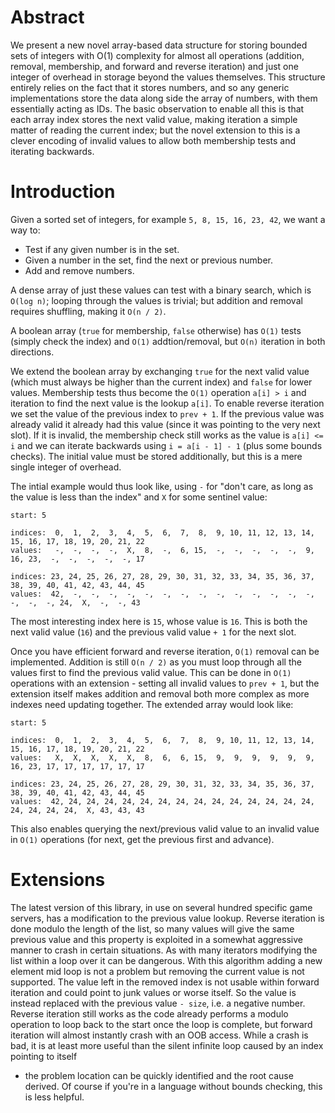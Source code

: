 # Abstract

We present a new novel array-based data structure for storing bounded sets of integers with O(1)
complexity for almost
all operations (addition, removal, membership, and forward and reverse iteration) and just
one integer of overhead in storage beyond the values themselves.  This structure entirely relies on
the fact that it stores numbers, and so any generic implementations store the data along side the
array of numbers, with them essentially acting as IDs.  The basic observation to enable all this is
that each array index stores the next valid value, making iteration a simple matter of reading the
current index; but the novel extension to this is a clever encoding of invalid values to allow both
membership tests and iterating backwards.

# Introduction

Given a sorted set of integers, for example `5, 8, 15, 16, 23, 42`, we want a way to:

* Test if any given number is in the set.
* Given a number in the set, find the next or previous number.
* Add and remove numbers.

A dense array of just these values can test with a binary search, which is `O(log n)`; looping
through the values is trivial; but addition and removal requires shuffling, making it `O(n / 2)`.

A boolean array (`true` for membership, `false` otherwise) has `O(1)` tests (simply check the index)
and `O(1)` addtion/removal, but `O(n)` iteration in both directions.

We extend the boolean array by exchanging `true` for the next valid value (which must always be
higher than the current index) and `false` for lower values.  Membership tests thus become the `O(1)`
operation `a[i] > i` and iteration to find the next value is the lookup `a[i]`.  To enable reverse
iteration we set the value of the previous index to `prev + 1`.  If the previous value was already
valid it already had this value (since it was pointing to the very next slot).  If it is invalid,
the membership check still works as the value is `a[i] <= i` and we can iterate backwards using
`i = a[i - 1] - 1` (plus some bounds checks).  The initial value must be stored additionally, but
this is a mere single integer of overhead.

The intial example would thus look like, using `-`
for "don't care, as long as the value is less than the index" and `X` for some sentinel value:

```
start: 5

indices:  0,  1,  2,  3,  4,  5,  6,  7,  8,  9, 10, 11, 12, 13, 14, 15, 16, 17, 18, 19, 20, 21, 22
values:   -,  -,  -,  -,  X,  8,  -,  6, 15,  -,  -,  -,  -,  -,  9, 16, 23,  -,  -,  -,  -,  -, 17

indices: 23, 24, 25, 26, 27, 28, 29, 30, 31, 32, 33, 34, 35, 36, 37, 38, 39, 40, 41, 42, 43, 44, 45
values:  42,  -,  -,  -,  -,  -,  -,  -,  -,  -,  -,  -,  -,  -,  -,  -,  -,  -, 24,  X,  -,  -, 43
```

The most interesting index here is `15`, whose value is `16`.  This is both the next valid value
(`16`) and the previous valid value `+ 1` for the next slot.

Once you have efficient forward and reverse iteration, `O(1)` removal can be implemented.  Addition
is still `O(n / 2)` as you must loop through all the values first to find the previous valid value.
This can be done in `O(1)` operations with an extension - setting all invalid values to `prev + 1`,
but the extension itself makes addition and removal both more complex as more indexes need updating
together.  The extended array would look like:

```
start: 5

indices:  0,  1,  2,  3,  4,  5,  6,  7,  8,  9, 10, 11, 12, 13, 14, 15, 16, 17, 18, 19, 20, 21, 22
values:   X,  X,  X,  X,  X,  8,  6,  6, 15,  9,  9,  9,  9,  9,  9, 16, 23, 17, 17, 17, 17, 17, 17

indices: 23, 24, 25, 26, 27, 28, 29, 30, 31, 32, 33, 34, 35, 36, 37, 38, 39, 40, 41, 42, 43, 44, 45
values:  42, 24, 24, 24, 24, 24, 24, 24, 24, 24, 24, 24, 24, 24, 24, 24, 24, 24, 24,  X, 43, 43, 43
```

This also enables querying the next/previous valid value to an invalid value in `O(1)` operations
(for next, get the previous first and advance).

# Extensions

The latest version of this library, in use on several hundred specific game servers, has a
modification to the previous value lookup.  Reverse iteration is done modulo the length of the list,
so many values will give the same previous value and this property is exploited in a somewhat
aggressive manner to crash in certain situations.  As with many iterators modifying the list within
a loop over it can be dangerous.  With this algorithm adding a new element mid loop is not a
problem but removing the current value is not supported.  The value left in the removed index is not
usable within forward iteration and could point to junk values or worse itself.  So the value is
instead replaced with the previous value `- size`, i.e. a negative number.  Reverse iteration still
works as the code already performs a modulo operation to loop back to the start once the loop is
complete, but forward iteration will almost instantly crash with an OOB access.  While a crash is
bad, it is at least more useful than the silent infinite loop caused by an index pointing to itself
- the problem location can be quickly identified and the root cause derived.  Of course if you're in
a language without bounds checking, this is less helpful.

